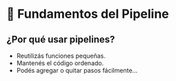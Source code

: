 # 🧱 Fundamentos del Pipeline
## ¿Por qué usar pipelines?
- Reutilizás funciones pequeñas.
- Mantenés el código ordenado.
- Podés agregar o quitar pasos fácilmente...
